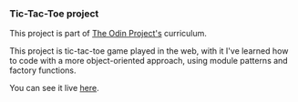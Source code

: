 ### Tic-Tac-Toe project

This project is part of [The Odin Project's](https://www.theodinproject.com) curriculum.

This project is tic-tac-toe game played in the web, with it I've learned how to code with a more object-oriented approach, using module patterns and factory functions.

You can see it live [here](https://ghfinatti.github.io/tic-tac-toe/).